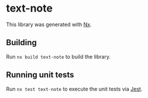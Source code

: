 # text-note

This library was generated with [Nx](https://nx.dev).

## Building

Run `nx build text-note` to build the library.

## Running unit tests

Run `nx test text-note` to execute the unit tests via [Jest](https://jestjs.io).
